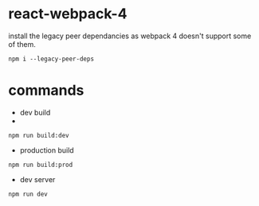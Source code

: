 # react-webpack-4

install the legacy peer dependancies as webpack 4 doesn't support some of them.

```npm i --legacy-peer-deps```

# commands

- dev build
- 
```npm run build:dev```

- production build

```npm run build:prod```

- dev server

```npm run dev```
